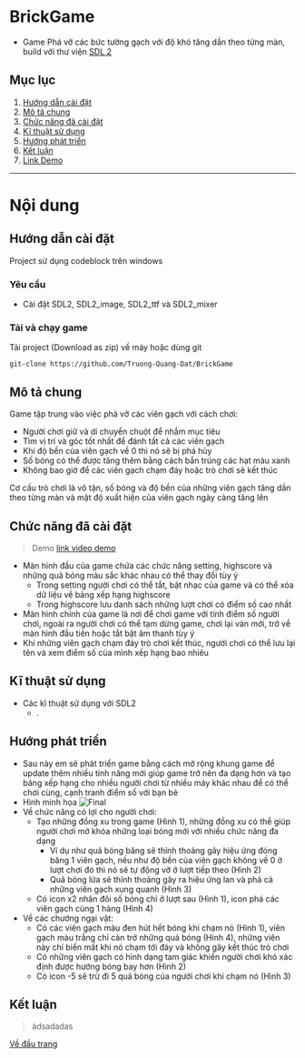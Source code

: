 # BrickGame
- Game Phá vỡ các bức tường gạch với độ khó tăng dần theo từng màn, build với thư viện [SDL 2](https://www.libsdl.org/)


## Mục lục
   1. [Hướng dẫn cài đặt](#hướng-dẫn-cài-đặt) 
   2. [Mô tả chung](#mô-tả-chung)
   3. [Chức năng đã cài đặt](#chức-năng-đã-cài-đặt)
   4. [Kĩ thuật sử dụng](#kĩ-thuật-sử-dụng)
   5. [Hướng phát triển](#hướng-phát-triển)
   6. [Kết luận](#kết-luận)
   7. [Link Demo]()

---
# Nội dung

## Hướng dẫn cài đặt
  Project sử dụng codeblock trên windows
  ### Yêu cầu
  - Cài đặt SDL2, SDL2_image, SDL2_ttf và SDL2_mixer
  ### Tải và chạy game
  Tải project (Download as zip) về máy hoặc dùng git
  ```
  git-clone https://github.com/Truong-Quang-Dat/BrickGame
  ```
## Mô tả chung
  Game tập trung vào việc phá vỡ các viên gạch với cách chơi:
  - Người chơi giữ và di chuyển chuột để nhắm mục tiêu
  - Tìm vị trí và góc tốt nhất để đánh tất cả các viên gạch
  - Khi độ bền của viên gạch về 0 thì nó sẽ bị phá hủy
  - Số bóng có thể được tăng thêm bằng cách bắn trúng các hạt màu xanh
  - Không bao giờ để các viên gạch chạm đáy hoặc trò chơi sẽ kết thúc

  Cơ cấu trò chơi là vô tận, số bóng và độ bền của những viên gạch tăng dần theo từng màn và mật độ xuất hiện của viên gạch ngày càng tăng lên

## Chức năng đã cài đặt
  > Demo
  > [link video demo](https://www.youtube.com/watch?v=tUUhsahg2F0)
  - Màn hình đầu của game chứa các chức năng setting, highscore và những quả bóng màu sắc khác nhau có thể thay đổi tùy ý
    - Trong setting người chơi có thể tắt, bật nhạc của game và có thể xóa dữ liệu về bảng xếp hạng highscore
    - Trong highscore lưu danh sách những lượt chơi có điểm số cao nhất
  - Màn hình chính của game là nơi để chơi game với tính điểm số người chơi, ngoài ra người chơi có thể tạm dừng game, chơi lại ván mới, trở về màn hình đầu tiên hoặc tắt bật âm thanh tùy ý
  - Khi những viên gạch chạm đáy trò chơi kết thúc, người chơi có thể lưu lại tên và xem điểm số của mình xếp hạng bao nhiêu

## Kĩ thuật sử dụng
  - Các kĩ thuật sử dụng với SDL2
    - .

## Hướng phát triển
  - Sau này em sẽ phát triển game bằng cách mở rộng khung game để update thêm nhiều tính năng mới giúp game trở nên đa dạng hơn và tạo bảng xếp hạng cho nhiều người chơi từ nhiều máy khác nhau để có thể chơi cùng, cạnh tranh điểm số với bạn bè
  - Hình minh họa
  ![Final](https://user-images.githubusercontent.com/100523403/169688574-8611b10d-33f8-4f25-a07e-4e62af7b4532.png)
  - Về chức năng có lợi cho người chơi:
    - Tạo những đồng xu trong game (Hình 1), những đồng xu có thể giúp người chơi mở khóa những loại bóng mới với nhiều chức năng đa dạng
      - Ví dụ như quả bóng băng sẽ thỉnh thoảng gây hiệu ứng đóng băng 1 viên gạch, nếu như độ bền của viên gạch không về 0 ở lượt chơi đó thì nó sẽ tự động vỡ ở lượt tiếp theo (Hình 2)
      - Quả bóng lửa sẽ thỉnh thoảng gây ra hiệu ứng lan và phá cả những viên gạch xung quanh (Hình 3)
    - Có icon x2 nhân đôi số bóng chỉ ở lượt sau (Hình 1), icon phá các viên gạch cùng 1 hàng (Hình 4)
  - Về các chướng ngại vật:
    - Có các viên gạch màu đen hút hết bóng khi chạm nó (Hình 1), viên gạch màu trắng chỉ cản trở những quả bóng (Hình 4), những viên này chỉ biến mất khi nó chạm tới đáy và không gây kết thúc trò chơi
    - Có những viên gạch có hình dạng tam giác khiến người chơi khó xác định được hướng bóng bay hơn (Hình 2)
    - Có icon -5 sẽ trừ đi 5 quả bóng của người chơi khi chạm nó (Hình 3)

## Kết luận
  > ádsadadas

[Về đầu trang](#brickgame)

  
